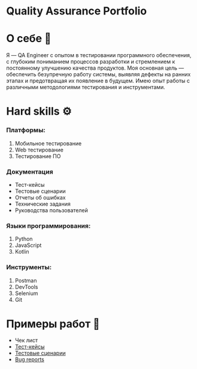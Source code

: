 # Quality Assurance Portfolio

# О себе 👋
Я — QA Engineer с опытом в тестировании программного обеспечения, с глубоким пониманием процессов разработки и стремлением к постоянному улучшению качества продуктов. Моя основная цель — обеспечить безупречную работу системы, выявляя дефекты на ранних этапах и предотвращая их появление в будущем.
Имею опыт работы с различными методологиями тестирования и инструментами.

# Hard skills ⚙
### Платформы:
1. Мобильное тестирование
2. Web тестирование
3. Тестирование ПО
### Документация
* Тест-кейсы
* Тестовые сценарии
* Отчеты об ошибках
* Технические задания
* Руководства пользователей
### Языки программирования:
1. Python
2. JavaScript
3. Kotlin
### Инструменты:
1. Postman
2. DevTools
3. Selenium
4. Git

# Примеры работ 📃
* Чек лист
* [Тест-кейсы](/TestCases)
* [Тестовые сценарии](TestScenario)
* [Bug reports](https://docs.google.com/spreadsheets/d/1o2X31-L3ziTSOF0-itXwZ0x3rGvx71qYGLD_bRQ3saw/edit?usp=sharing)
